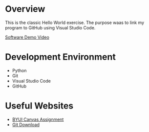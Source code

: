 # Overview

This is the classic Hello World exercise. The purpose waas to link my program to GitHub using Visual Studio Code.

[Software Demo Video](https://youtu.be/l1syHV47H0Q)


# Development Environment

 * Python
 * Git
 * Visual Studio Code
 * GitHub

# Useful Websites

* [BYUI Canvas Assignment](https://byui.instructure.com/courses/196890/assignments/9395761?module_item_id=26060638)
* [Git Download](https://git-scm.com/download)